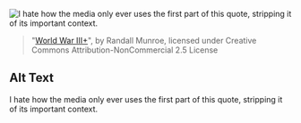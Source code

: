 ![I hate how the media only ever uses the first part of this quote, stripping it of its important context.](https://imgs.xkcd.com/comics/world_war_iii.png)
> "[World War III+](https://xkcd.com/1687/)", by Randall Munroe, licensed under Creative Commons Attribution-NonCommercial 2.5 License

## Alt Text
I hate how the media only ever uses the first part of this quote, stripping it of its important context.
